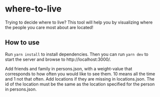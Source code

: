 # where-to-live

Trying to decide where to live? This tool will help you by visualizing where the people you care most about are located!

## How to use

Run `yarn install` to install dependencies. Then you can run `yarn dev` to start the server and browse to http://localhost:3000/.

Add friends and family in persons.json, with a weight-value that corresponds to how often you would like to see them. 10 means all the time and 1 not that often.
Add locations if they are missing in locations.json. The id of the location must be the same as the location specified for the person in persons.json.
